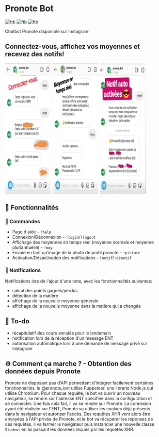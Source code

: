 # Pronote Bot

![ftb](https://forthebadge.com/images/badges/built-by-developers.svg)
![ftb](https://forthebadge.com/images/badges/made-with-javascript.svg)
![ftb](https://forthebadge.com/images/badges/built-with-love.svg)

Chatbot Pronote disponible sur Instagram!

## Connectez-vous, affichez vos moyennes et recevez des notifs!
<img src="./screenshots/login.jpg" style="margin-right: 2px;width: 30%;" height="430"></img>
<img src="./screenshots/moyennes.jpg" style="margin-right: 2px;width: 30%;" height="430"></img>
<img src="./screenshots/notifications.jpg" style="width: 30%;" height="430"></img>

## 💪 Fonctionnalités

### 💬 Commandes
* Page d'aide - `!help`
* Connexion/Déconnexion - `!login`/`!logout`
* Affichage des moyennes en temps réel (moyenne normale et moyenne pluriannuelle) - `!moy`
* Envoie en tant qu'image de la photo de profil pronote - `!picture`
* Activation/Désactivation des notifications - `!notif`/`!dénotif`

### 🔔 Notifications
Notifications lors de l'ajout d'une note, avec les fonctionnalités suivantes:
* calcul des points gagnés/perdus
* détection de la matière
* affichage de la nouvelle moyenne générale
* affichage de la nouvelle moyenne dans la matière qui a changée

## 📅 To-do

* récapitulatif des cours annulés pour le lendemain
* notification lors de la réception d'un message ENT
* autorisation automatique lors d'une demande de message privé sur Instagram

## ⚙️ Comment ça marche ? - Obtention des données depuis Pronote

Pronote ne disposant pas d'API permettant d'intégrer facilement certaines fonctionnalités, le @pronote_bot utilise Puppeteer, une librarie Node.js qui utilise Chromium. Pour chaque requête, le bot va ouvrir un nouveau navigateur, se rendre sur l'adresse ENT spécifiée dans la configuration et se connecter. Une fois cela fait, il va se rendre sur Pronote. La connexion ayant été réalisée sur l'ENT, Pronote va utiliser les cookies déjà présents dans le navigateur et autoriser l'accès. Des requêtes XHR vont alors être envoyées à l'API privée de Pronote, et le bot va récupérer les réponses de ces requêtes. Il va fermer le navigateur puis instancier une nouvelle classe `Student` en lui passant les données reçues par les requêtes XHR.